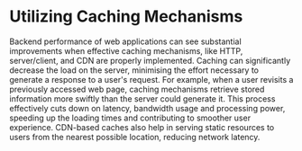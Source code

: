 # Utilizing Caching Mechanisms 

Backend performance of web applications can see substantial improvements when effective caching mechanisms, like HTTP, server/client, and CDN are properly implemented. Caching can significantly decrease the load on the server, minimising the effort necessary to generate a response to a user's request. For example, when a user revisits a previously accessed web page, caching mechanisms retrieve stored information more swiftly than the server could generate it. This process effectively cuts down on latency, bandwidth usage and processing power, speeding up the loading times and contributing to smoother user experience. CDN-based caches also help in serving static resources to users from the nearest possible location, reducing network latency.